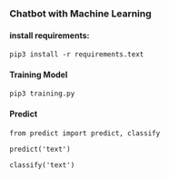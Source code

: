 ### Chatbot with Machine Learning
#### install requirements:
```
pip3 install -r requirements.text
```
#### Training Model
```
pip3 training.py
```
#### Predict
```
from predict import predict, classify

predict('text')

classify('text')
```
